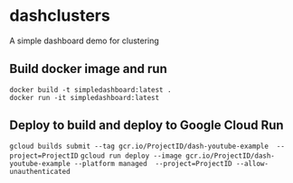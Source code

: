 # dashclusters
A simple dashboard demo for clustering

## Build docker image and run
`docker build -t simpledashboard:latest .`  
`docker run -it simpledashboard:latest`

## Deploy to build and deploy to Google Cloud Run
`gcloud builds submit --tag gcr.io/ProjectID/dash-youtube-example  --project=ProjectID`
`gcloud run deploy --image gcr.io/ProjectID/dash-youtube-example --platform managed  --project=ProjectID --allow-unauthenticated`

